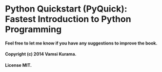 # Python Quickstart (PyQuick): Fastest Introduction to Python Programming

#### Feel free to let me know if you have any suggestions to improve the book.

#### Copyright (c) 2014 Vamsi Kurama.
#### License MIT.